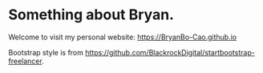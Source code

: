 # Something about Bryan.

Welcome to visit my personal website: https://BryanBo-Cao.github.io

Bootstrap style is from https://github.com/BlackrockDigital/startbootstrap-freelancer.

